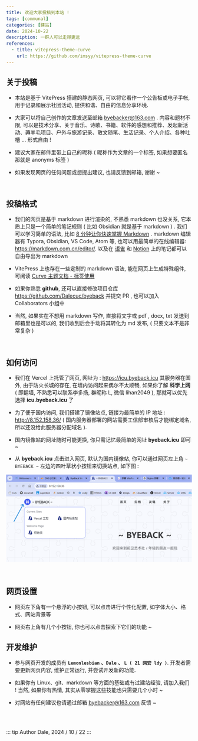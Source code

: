 ```yaml
---
title: 欢迎大家投稿到本站 !
tags: [communal]
categories: [建站]
date: 2024-10-22
description: 一群人可以走得更远
references:
  - title: vitepress-theme-curve
    url: https://github.com/imsyy/vitepress-theme-curve
---
```



## 关于投稿

- 本站是基于 VitePress 搭建的静态网页, 可以将它看作一个公告板或电子手帐, 用于记录和展示社团活动, 提供和谐、自由的信息分享环境. 

- 大家可以将自己创作的文章发送至邮箱 byebacker@163.com . 内容和题材不限, 可以是技术分享、关于音乐、诗歌、书籍、软件的感想和推荐、发起新活动、薅羊毛项目、户外与旅游记录、散文随笔、生活记录、个人介绍、各种吐槽 ... 形式自由 !

- 建议大家在邮件里带上自己的昵称 ( 昵称作为文章的一个标签, 如果想要匿名那就是 anonyms 标签 )

- 如果发现网页的任何问题或想提出建议, 也请反馈到邮箱, 谢谢 ~

<br/>


## 投稿格式

- 我们的网页是基于 markdown 进行渲染的, 不熟悉 markdown 也没关系, 它本质上只是一个简单的笔记规则 ( 比如 Obsidian 就是基于 markdown ) . 我们可以学习简单的语法, 比如 [8 分钟让你快速掌握 Markdown](https://www.bilibili.com/video/BV1JA411h7Gw) . markdown 编辑器有 Typora, Obsidian, VS Code, Atom 等, 也可以用最简单的在线编辑器:  https://markdown.com.cn/editor/. 以及在 [语雀](https://www.yuque.com/dashboard) 和 [Notion](https://www.notion.so/) 上的笔记都可以自由导出为 markdown

- VitePress 上也存在一些定制的 markdown 语法, 能在网页上生成特殊组件, 可阅读 [Curve 主题文档 - 标签使用](https://blog.imsyy.top/posts/2024/0307)

- 如果你熟悉 **github**, 还可以直接修改项目仓库 https://github.com/Dalecuc/byeback 并提交 PR , 也可以加入 Collaborators 小组中

- 当然, 如果实在不想用 markdown 写作, 直接将文字或 pdf , docx, txt 发送到邮箱里也是可以的, 我们收到后会手动将其转化为 md 发布,  ( 只要文本不是非常复杂 )

<br/>



## 如何访问

- 我们在 Vercel 上托管了网页, 网址为 : https://icu.byeback.icu 其服务器在国外, 由于防火长城的存在, 在墙内访问起来偶尔不太顺畅, 如果你了解 **科学上网** ( 即翻墙, 不熟悉可以联系李多扬, 群昵称 L, 微信 lihan2049 ), 那就可以优先选择 **icu.byeback.icu** 了

- 为了便于国内访问, 我们搭建了镜像站点, 链接为最简单的 IP 地址 :  http://8.152.158.36/ ( 国内服务器部署的网站需要工信部审核后才能绑定域名, 所以还没给此服务器分配域名 ). 

- 国内镜像站的网址随时可能更换, 你只需记忆最简单的网址 **byeback.icu** 即可 ~

- 从 **byeback.icu** 点击进入网页, 默认为国内镜像站, 你可以通过网页左上角 `~ BYEBACK ~` 左边的四叶草状小按钮来切换站点, 如下图 : 

![](./images/switch_sites.png)

<br/>


## 网页设置

- 网页左下角有一个悬浮的小按钮, 可以点击进行个性化配置, 如字体大小、格式、网站背景等 

- 网页右上角有几个小按钮, 你也可以点击探索下它们的功能 ~


## 开发维护

- 参与网页开发的成员有 **`Lemonlesbian` 、`Dale` 、 `L ( 21 网安 ldy )`**. 开发者需要更新网页内容, 维护正常运行, 并尝试开发新的功能. 

- 如果你有 Linux、git、markdown 等方面的基础或有过建站经验,  请加入我们 !  当然, 如果你有热情, 其实从零掌握这些技能也只需要几个小时 ~  

- 对网站有任何建议也请通过邮箱 byebacker@163.com 反馈 ~

<br/>
<br/>


::: tip Author
Dale, 2024 / 10 / 22
:::

<br/>
<br/>

